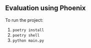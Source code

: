 ## Evaluation using Phoenix

To run the project:
1. `poetry install`
2. `poetry shell`
3. `python main.py` 